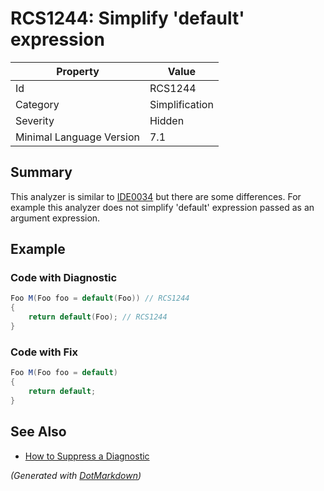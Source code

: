 # RCS1244: Simplify 'default' expression

| Property                 | Value          |
| ------------------------ | -------------- |
| Id                       | RCS1244        |
| Category                 | Simplification |
| Severity                 | Hidden         |
| Minimal Language Version | 7\.1           |

## Summary

This analyzer is similar to [IDE0034](https://docs.microsoft.com/visualstudio/ide/common-quick-actions#remove-type-from-default-value-expression) but there are some differences. For example this analyzer does not simplify 'default' expression passed as an argument expression.

## Example

### Code with Diagnostic

```csharp
Foo M(Foo foo = default(Foo)) // RCS1244
{
    return default(Foo); // RCS1244
}
```

### Code with Fix

```csharp
Foo M(Foo foo = default)
{
    return default;
}
```

## See Also

* [How to Suppress a Diagnostic](../HowToConfigureAnalyzers.md#how-to-suppress-a-diagnostic)


*\(Generated with [DotMarkdown](http://github.com/JosefPihrt/DotMarkdown)\)*